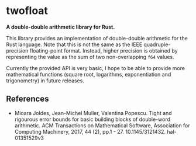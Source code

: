# twofloat
**A double-double arithmetic library for Rust.**

This library provides an implementation of double-double arithmetic for the
Rust language. Note that this is not the same as the IEEE quadruple-precision
floating-point format. Instead, higher precision is obtained by representing
the value as the sum of two non-overlapping `f64` values.

Currently the provided API is very basic, I hope to be able to provide more
mathematical functions (square root, logarithms, exponentiation and
trigonometry) in future releases.

## References

* Mioara Joldes, Jean-Michel Muller, Valentina Popescu. Tight and rigourous
  error bounds for basic building blocks of double-word arithmetic. ACM
  Transactions on Mathematical Software, Association for Computing Machinery,
  2017, 44 (2), pp.1 - 27. 10.1145/3121432. hal-01351529v3
